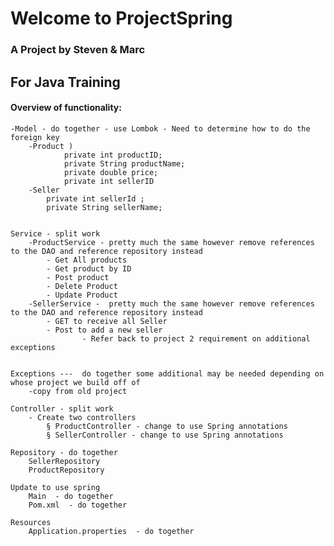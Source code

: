# Welcome to ProjectSpring
### A Project by Steven & Marc
## For Java Training

#### Overview of functionality:
	-Model - do together - use Lombok - Need to determine how to do the foreign key
		-Product )
			    private int productID;
			    private String productName;
			    private double price;
			    private int sellerID 
		-Seller
            private int sellerId ;
            private String sellerName;
			
			
	Service - split work 
		-ProductService - pretty much the same however remove references to the DAO and reference repository instead
            - Get All products
            - Get product by ID
            - Post product
            - Delete Product
            - Update Product
		-SellerService -  pretty much the same however remove references to the DAO and reference repository instead
            - GET to receive all Seller
            - Post to add a new seller
                    - Refer back to project 2 requirement on additional exceptions
		
		
	Exceptions ---  do together some additional may be needed depending on whose project we build off of
		-copy from old project
		
	Controller - split work 
		- Create two controllers
			§ ProductController - change to use Spring annotations
			§ SellerController - change to use Spring annotations
			
	Repository - do together 
		SellerRepository
		ProductRepository
		
	Update to use spring
		Main  - do together 
		Pom.xml  - do together 
		
	Resources
		Application.properties  - do together 

